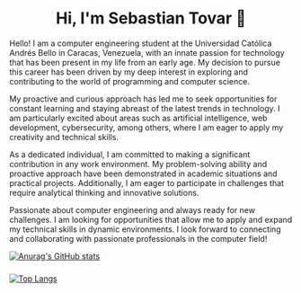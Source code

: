 
<h1 align="center">Hi, I'm Sebastian Tovar 👋</h1>

Hello! I am a computer engineering student at the Universidad Católica Andrés Bello in Caracas, Venezuela, with an innate passion for technology that has been present in my life from an early age. My decision to pursue this career has been driven by my deep interest in exploring and contributing to the world of programming and computer science.

My proactive and curious approach has led me to seek opportunities for constant learning and staying abreast of the latest trends in technology. I am particularly excited about areas such as artificial intelligence, web development, cybersecurity, among others, where I am eager to apply my creativity and technical skills.

As a dedicated individual, I am committed to making a significant contribution in any work environment. My problem-solving ability and proactive approach have been demonstrated in academic situations and practical projects. Additionally, I am eager to participate in challenges that require analytical thinking and innovative solutions.

Passionate about computer engineering and always ready for new challenges. I am looking for opportunities that allow me to apply and expand my technical skills in dynamic environments. I look forward to connecting and collaborating with passionate professionals in the computer field!


[![Anurag's GitHub stats](https://github-readme-stats.vercel.app/api?username=SebastiT&theme=holi&show_icons=true)](https://github.com/anuraghazra/github-readme-stats)
###
[![Top Langs](https://github-readme-stats.vercel.app/api/top-langs/?username=SebastiT&layout=compact&theme=holi)](https://github.com/anuraghazra/github-readme-stats)

<!--
**SebastiT/SebastiT** is a ✨ _special_ ✨ repository because its `README.md` (this file) appears on your GitHub profile.

Here are some ideas to get you started:

- 🔭 I’m currently working on ...
- 🌱 I’m currently learning ...
- 👯 I’m looking to collaborate on ...
- 🤔 I’m looking for help with ...
- 💬 Ask me about ...
- 📫 How to reach me: ...
- 😄 Pronouns: ...
- ⚡ Fun fact: ...
-->
